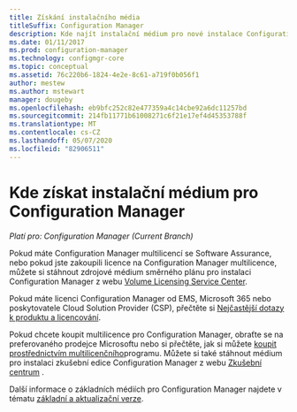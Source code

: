 ```yaml
---
title: Získání instalačního média
titleSuffix: Configuration Manager
description: Kde najít instalační médium pro nové instalace Configuration Manager.
ms.date: 01/11/2017
ms.prod: configuration-manager
ms.technology: configmgr-core
ms.topic: conceptual
ms.assetid: 76c220b6-1824-4e2e-8c61-a719f0b056f1
author: mestew
ms.author: mstewart
manager: dougeby
ms.openlocfilehash: eb9bfc252c82e477359a4c14cbe92a6dc11257bd
ms.sourcegitcommit: 214fb11771b61008271c6f21e17ef4d45353788f
ms.translationtype: MT
ms.contentlocale: cs-CZ
ms.lasthandoff: 05/07/2020
ms.locfileid: "82906511"
---
```

# <a name="where-to-get-installation-media-for-configuration-manager"></a>Kde získat instalační médium pro Configuration Manager

*Platí pro: Configuration Manager (Current Branch)*

Pokud máte Configuration Manager multilicencí se Software Assurance, nebo pokud jste zakoupili licence na Configuration Manager multilicence, můžete si stáhnout zdrojové médium směrného plánu pro instalaci Configuration Manager z webu [Volume Licensing Service Center](https://www.microsoft.com/Licensing/servicecenter/default.aspx).   

Pokud máte licenci Configuration Manager od EMS, Microsoft 365 nebo poskytovatele Cloud Solution Provider (CSP), přečtěte si [Nejčastější dotazy k produktu a licencování](../../../understand/product-and-licensing-faq.md#bkmk_csp).

Pokud chcete koupit multilicence pro Configuration Manager, obraťte se na preferovaného prodejce Microsoftu nebo si přečtěte, jak si můžete [koupit prostřednictvím multilicenčního](https://www.microsoft.com/Licensing/how-to-buy/how-to-buy.aspx)programu. Můžete si také stáhnout médium pro instalaci zkušební edice Configuration Manager z webu [Zkušební centrum](https://www.microsoft.com/evalcenter/evaluate-system-center-configuration-manager-and-endpoint-protection) .

Další informace o základních médiích pro Configuration Manager najdete v tématu [základní a aktualizační verze](../../manage/updates.md#bkmk_Baselines).
